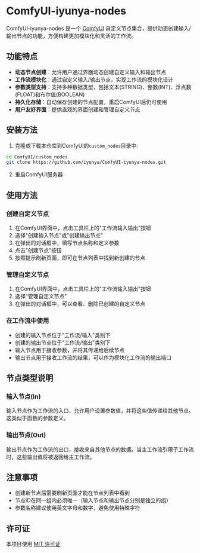 # ComfyUI-iyunya-nodes

ComfyUI-iyunya-nodes 是一个 [ComfyUI](https://github.com/comfyanonymous/ComfyUI) 自定义节点集合，提供动态创建输入/输出节点的功能，方便构建更加模块化和灵活的工作流。

## 功能特点

- **动态节点创建**：允许用户通过界面动态创建自定义输入和输出节点
- **工作流模块化**：通过自定义输入/输出节点，实现工作流的模块化设计
- **参数类型支持**：支持多种数据类型，包括文本(STRING)、整数(INT)、浮点数(FLOAT)和布尔值(BOOLEAN)
- **持久化存储**：自动保存创建的节点配置，重启ComfyUI后仍可使用
- **用户友好界面**：提供直观的界面创建和管理自定义节点

## 安装方法

1. 克隆或下载本仓库到ComfyUI的`custom_nodes`目录中:

```bash
cd ComfyUI/custom_nodes
git clone https://github.com/iyunya/ComfyUI-iyunya-nodes.git
```

2. 重启ComfyUI服务器

## 使用方法

### 创建自定义节点

1. 在ComfyUI界面中，点击工具栏上的"工作流输入输出"按钮
2. 选择"创建输入节点"或"创建输出节点"
3. 在弹出的对话框中，填写节点名称和定义参数
4. 点击"创建节点"按钮
5. 按照提示刷新页面，即可在节点列表中找到新创建的节点

### 管理自定义节点

1. 在ComfyUI界面中，点击工具栏上的"工作流输入输出"按钮
2. 选择"管理自定义节点"
3. 在弹出的对话框中，可以查看、删除已创建的自定义节点

### 在工作流中使用

- 创建的输入节点位于"工作流/输入"类别下
- 创建的输出节点位于"工作流/输出"类别下
- 输入节点用于接收参数，并将其传递给后续节点
- 输出节点用于接收工作流的结果，可以作为模块化工作流的输出端口

## 节点类型说明

### 输入节点(In)

输入节点作为工作流的入口，允许用户设置参数值，并将这些值传递给其他节点。这类似于函数的参数定义。

### 输出节点(Out)

输出节点作为工作流的出口，接收来自其他节点的数据。当主工作流引用子工作流时，这些输出值将被返回给主工作流。

## 注意事项

- 创建新节点后需要刷新页面才能在节点列表中看到
- 节点ID在同一组内必须唯一（输入节点和输出节点分别是独立的组）
- 参数名称建议使用英文字母和数字，避免使用特殊字符

## 许可证

本项目使用 [MIT 许可证](LICENSE) 